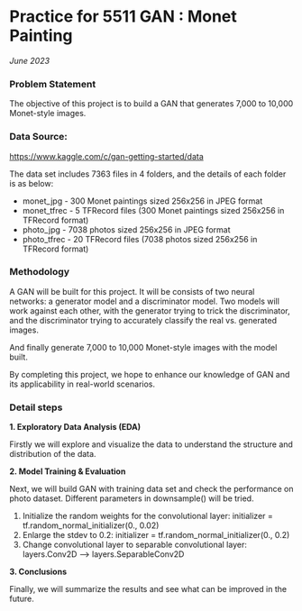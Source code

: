 # Practice for 5511 GAN : Monet Painting


*June 2023*


### **Problem Statement**

The objective of this project is to build a GAN that generates 7,000 to 10,000 Monet-style images.



### **Data Source:**

https://www.kaggle.com/c/gan-getting-started/data


The data set includes 7363 files in 4 folders, and the details of each folder is as below:

* monet_jpg - 300 Monet paintings sized 256x256 in JPEG format
* monet_tfrec - 5 TFRecord files (300 Monet paintings sized 256x256 in TFRecord format)
* photo_jpg - 7038 photos sized 256x256 in JPEG format
* photo_tfrec - 20 TFRecord files (7038 photos sized 256x256 in TFRecord format)


### **Methodology**

A GAN will be built for this project. It will be consists of two neural networks: a generator model and a discriminator model.
Two models will work against each other, with the generator trying to trick the discriminator, and the discriminator trying to accurately classify the real vs. generated images.

And finally generate 7,000 to 10,000 Monet-style images with the model built.

By completing this project, we hope to enhance our knowledge of GAN and its applicability in real-world scenarios.

### **Detail steps** 


**1. Exploratory Data Analysis (EDA)** 

Firstly we will explore and visualize the data to understand the structure and distribution of the data.  

**2. Model Training & Evaluation**

Next, we will build GAN with training data set and check the performance on photo dataset. 
Different parameters in downsample() will be tried. 

1. Initialize the random weights for the convolutional layer: initializer = tf.random_normal_initializer(0., 0.02)
2. Enlarge the stdev to 0.2:  initializer = tf.random_normal_initializer(0., 0.2)
3. Change convolutional layer to separable convolutional layer: layers.Conv2D -->  layers.SeparableConv2D

**3. Conclusions**

Finally, we will summarize the results and see what can be improved in the future. 
